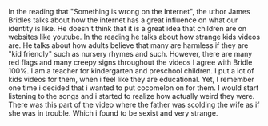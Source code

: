 In the reading that "Something is wrong on the Internet", the uthor James Bridles talks about how the internet has a great influence on what our identity is like. He doesn't think that it is a great idea that children are on websites like youtube. In the reading he talks about how strange kids videos are. He talks about how adults believe that many are harmless if they are "kid friendly" such as nursery rhymes and such. However, there are many red flags and many creepy signs throughout the videos
I agree with Bridle 100%. I am a teacher for kindergarten and preschool children. I put a lot of kids videos for them, when i feel like they are educational. Yet, I remember one time i decided that i wanted to put cocomelon on for them. I would start listening to the songs and i started to realize how actually weird they were. There was this part of the video where the father was scolding the wife as if she was in trouble. Which i found to be sexist and very strange.

